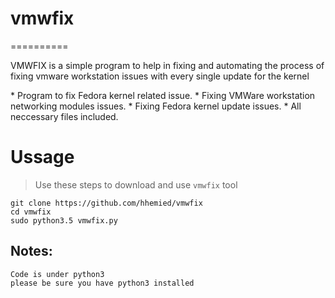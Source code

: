 # vmwfix
==========
<p>VMWFIX is a simple program to help in fixing and automating the process
of fixing vmware workstation issues with every single update for the
kernel</p>
* Program to fix Fedora kernel related issue.
* Fixing VMWare workstation networking modules issues.
* Fixing Fedora kernel update issues.
* All neccessary files included.

# Ussage
> Use these steps to download and use `vmwfix` tool
```
git clone https://github.com/hhemied/vmwfix
cd vmwfix
sudo python3.5 vmwfix.py

```
## Notes:
```
Code is under python3
please be sure you have python3 installed
```
